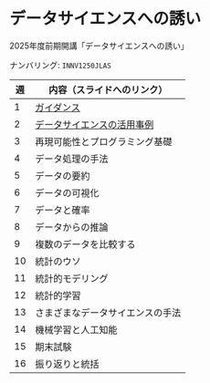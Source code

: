 データサイエンスへの誘い
=======

2025年度前期開講「データサイエンスへの誘い」

ナンバリング: `INNV1250JLAS`

| 週 | 内容（スライドへのリンク） |
|----|---------------------------|
| 1 | [ガイダンス](slide/01_データサイエンスとは何か.pdf) |
| 2 | [データサイエンスの活用事例](slide/02_データサイエンスの活用事例.pdf) |
| 3 | 再現可能性とプログラミング基礎 |
| 4 | データ処理の手法 |
| 5 | データの要約 |
| 6 | データの可視化 |
| 7 | データと確率 |
| 8 | データからの推論 |
| 9 | 複数のデータを比較する |
| 10 | 統計のウソ |
| 11 | 統計的モデリング |
| 12 | 統計的学習 |
| 13 | さまざまなデータサイエンスの手法 |
| 14 | 機械学習と人工知能 |
| 15 | 期末試験 |
| 16 | 振り返りと統括 |
